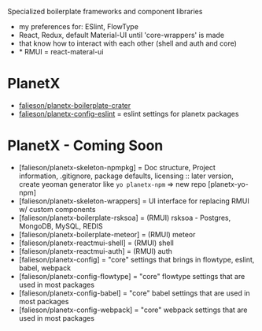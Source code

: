 Specialized boilerplate frameworks and component libraries
- my preferences for: ESlint, FlowType<br/>
- React, Redux, default Material-UI until 'core-wrappers' is made<br/>
- that know how to interact with each other (shell and auth and core)<br/>
- \* RMUI = react-materal-ui<br/>

# PlanetX
- [falieson/planetx-boilerplate-crater](https://github.com/Falieson/planetx-boilerplate-crater)<br/>
- [falieson/planetx-config-eslint](https://github.com/Falieson/planetx-config-eslint) = eslint settings for planetx packages<br/>

# PlanetX - Coming Soon
- [falieson/planetx-skeleton-npmpkg] = Doc structure, Project information, .gitignore, package defaults, licensing :: later version, create yeoman generator like `yo planetx-npm` => new repo [planetx-yo-npm]<br/>
- [falieson/planetx-skeleton-wrappers] = UI interface for replacing RMUI w/ custom components<br/>
- [falieson/planetx-boilerplate-rsksoa] = (RMUI) rsksoa - Postgres, MongoDB, MySQL, REDIS<br/>
- [falieson/planetx-boilerplate-meteor] = (RMUI) meteor<br/>
- [falieson/planetx-reactmui-shell] = (RMUI) shell<br/>
- [falieson/planetx-reactmui-auth] = (RMUI) auth<br/>
- [falieson/planetx-config] = "core" settings that brings in flowtype, eslint, babel, webpack<br/>
- [falieson/planetx-config-flowtype] = "core" flowtype settings that are used in most packages<br/>
- [falieson/planetx-config-babel] = "core" babel settings that are used in most packages<br/>
- [falieson/planetx-config-webpack] = "core" webpack settings that are used in most packages<br/>

